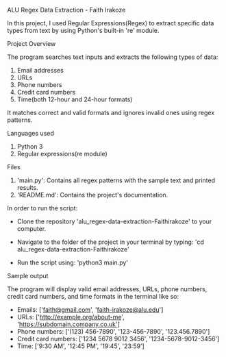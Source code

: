 ALU Regex Data Extraction - Faith Irakoze

In this project, I used Regular Expressions(Regex) to extract specific data types from text by using Python's built-in 're' module.

Project Overview

The program searches text inputs and extracts the following types of data:

1. Email addresses
2. URLs
3. Phone numbers
4. Credit card numbers
5. Time(both 12-hour and 24-hour formats)

It matches correct and valid formats and ignores invalid ones using regex patterns.

Languages used

1. Python 3
2. Regular expressions(re module)

Files

1. 'main.py': Contains all regex patterns with the sample text and printed results.
2. 'README.md': Contains the project's documentation.

In order to run the script:

- Clone the repository 'alu_regex-data-extraction-Faithirakoze' to your computer.

- Navigate to the folder of the project in your terminal by typing:
      'cd alu_regex-data-extraction-Faithirakoze'

- Run the script using:
      'python3 main.py'

Sample output

The program will display valid email addresses, URLs, phone numbers, credit card numbers, and time formats in the terminal like so:

- Emails: ['faith@gmail.com', 'faith-irakoze@alu.edu']
- URLs: ['http://example.org/about-me', 'https://subdomain.company.co.uk']
- Phone numbers: ['(123) 456-7890', '123-456-7890', '123.456.7890']
- Credit card numbers: ['1234 5678 9012 3456', '1234-5678-9012-3456']
- Time: ['9:30 AM', '12:45 PM', '19:45', '23:59']